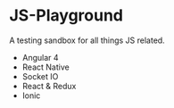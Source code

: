 # JS-Playground
A testing sandbox for all things JS related.

- Angular 4
- React Native
- Socket IO
- React & Redux
- Ionic